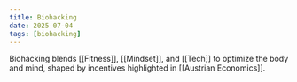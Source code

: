 ```yaml
---
title: Biohacking
date: 2025-07-04
tags: [biohacking]
---
```


Biohacking blends [[Fitness]], [[Mindset]], and [[Tech]] to optimize the body and mind, shaped by incentives highlighted in [[Austrian Economics]].
